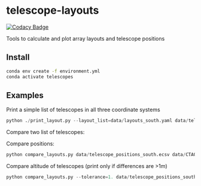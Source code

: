 # telescope-layouts

[![Codacy Badge](https://api.codacy.com/project/badge/Grade/89a10451ff2f4b2485e730e650b44a81)](https://app.codacy.com/gh/gammasim/telescope-layouts?utm_source=github.com&utm_medium=referral&utm_content=gammasim/telescope-layouts&utm_campaign=Badge_Grade_Dashboard)

Tools to calculate and plot array layouts and telescope positions

## Install

```bash
conda env create -f environment.yml
conda activate telescopes
```

## Examples

Print a simple list of telescopes in all three coordinate systems

```python
python ./print_layout.py --layout_list=data/layouts_south.yaml data/telescope_positions_south.ecsv
```

Compare two list of telescopes:

Compare positions:
```python
python compare_layouts.py data/telescope_positions_south.ecsv data/CTAO_20170929.ecsv
```

Compare altitude of telescopes (print only if differences are >1m)
```python
python compare_layouts.py --tolerance=1. data/telescope_positions_south.ecsv data/CTAO_20170929.ecsv
```
